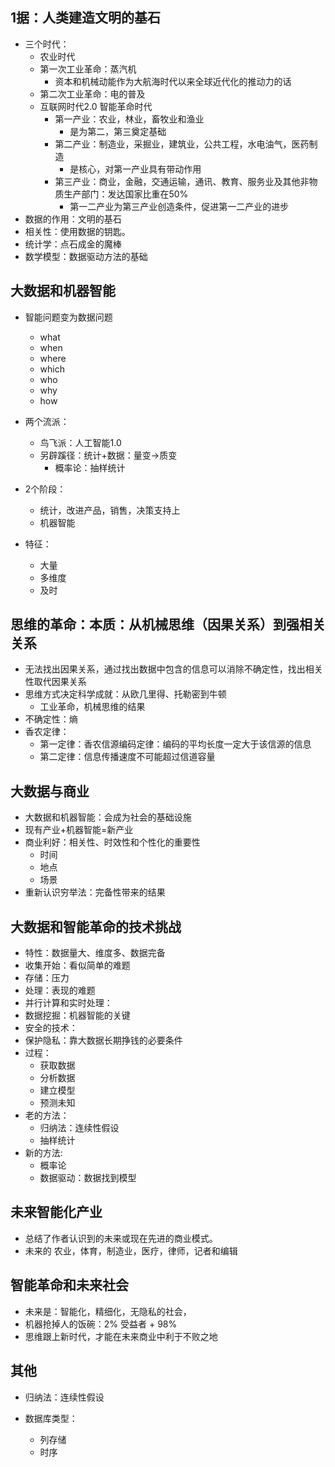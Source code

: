 ## 1据：人类建造文明的基石
- 三个时代：
    - 农业时代
    - 第一次工业革命：蒸汽机
        - 资本和机械动能作为大航海时代以来全球近代化的推动力的话
    - 第二次工业革命：电的普及
    - 互联网时代2.0 智能革命时代
        - 第一产业：农业，林业，畜牧业和渔业
            - 是为第二，第三奠定基础
        - 第二产业：制造业，采掘业，建筑业，公共工程，水电油气，医药制造
            - 是核心，对第一产业具有带动作用
        - 第三产业：商业，金融，交通运输，通讯、教育、服务业及其他非物质生产部门：发达国家比重在50%
            - 第一二产业为第三产业创造条件，促进第一二产业的进步
- 数据的作用：文明的基石
- 相关性：使用数据的钥匙。
- 统计学：点石成金的魔棒
- 数学模型：数据驱动方法的基础

## 大数据和机器智能
- 智能问题变为数据问题
    - what
    - when
    - where
    - which
    - who
    - why
    - how
- 两个流派：
    - 鸟飞派：人工智能1.0
    - 另辟蹊径：统计+数据：量变->质变
        - 概率论：抽样统计
- 2个阶段：
    - 统计，改进产品，销售，决策支持上
    - 机器智能

- 特征：
    - 大量
    - 多维度
    - 及时

## 思维的革命：本质：从机械思维（因果关系）到强相关关系
- 无法找出因果关系，通过找出数据中包含的信息可以消除不确定性，找出相关性取代因果关系
- 思维方式决定科学成就：从欧几里得、托勒密到牛顿
    - 工业革命，机械思维的结果
- 不确定性：熵
- 香农定律：
    - 第一定律：香农信源编码定律：编码的平均长度一定大于该信源的信息
    - 第二定律：信息传播速度不可能超过信道容量

## 大数据与商业
- 大数据和机器智能：会成为社会的基础设施
- 现有产业+机器智能=新产业
- 商业利好：相关性、时效性和个性化的重要性
    - 时间
    - 地点
    - 场景
- 重新认识穷举法：完备性带来的结果

##  大数据和智能革命的技术挑战
- 特性：数据量大、维度多、数据完备
- 收集开始：看似简单的难题
- 存储：压力
- 处理：表现的难题
- 并行计算和实时处理：
- 数据挖掘：机器智能的关键
- 安全的技术：
- 保护隐私：靠大数据长期挣钱的必要条件
- 过程：
    - 获取数据
    - 分析数据
    - 建立模型
    - 预测未知
- 老的方法：
    - 归纳法：连续性假设
    - 抽样统计
- 新的方法:
    - 概率论
    - 数据驱动：数据找到模型

## 未来智能化产业
- 总结了作者认识到的未来或现在先进的商业模式。
- 未来的 农业，体育，制造业，医疗，律师，记者和编辑

## 智能革命和未来社会
- 未来是：智能化，精细化，无隐私的社会，
- 机器抢掉人的饭碗：2% 受益者 + 98%
- 思维跟上新时代，才能在未来商业中利于不败之地

## 其他
- 归纳法：连续性假设

- 数据库类型：
    - 列存储
    - 时序
